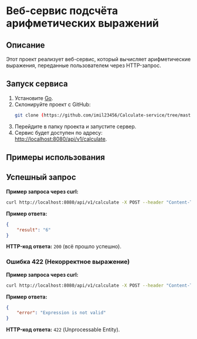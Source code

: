 # Веб-сервис подсчёта арифметических выражений

## Описание
Этот проект реализует веб-сервис, который вычисляет арифметические выражения, переданные пользователем через HTTP-запрос.

## Запуск сервиса
1. Установите [Go](https://go.dev/dl/).
2. Склонируйте проект с GitHub:
    ```bash
    git clone (https://github.com/imil23456/Calculate-service/tree/master)
    ```
3. Перейдите в папку проекта и запустите сервер.
4. Сервис будет доступен по адресу: [http://localhost:8080/api/v1/calculate](http://localhost:8080/api/v1/calculate).

## Примеры использования

## Успешный запрос

**Пример запроса через curl:**

```bash
curl http://localhost:8080/api/v1/calculate -X POST --header "Content-Type: application/json" --data "{\"expression\": \"2+2*2\"}"
```
**Пример ответа:**

```json
{
    "result": "6"
}
```
**HTTP-код ответа:** `200` (всё прошло успешно).

### Ошибка 422 (Некорректное выражение)

**Пример запроса через curl:**

```bash
curl http://localhost:8080/api/v1/calculate -X POST --header "Content-Type: application/json" --data "{\"expression\": \"25-0.251***\"}"
```

**Пример ответа:**

```json
{
    "error": "Expression is not valid"
}
```

**HTTP-код ответа:** `422` (Unprocessable Entity).



